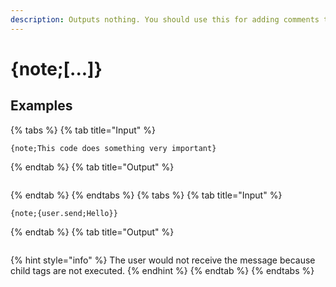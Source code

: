 ```yaml
---
description: Outputs nothing. You should use this for adding comments to your code. Child tags are not executed.
---
```

# {note;[...]}
## Examples
{% tabs %}
{% tab title="Input" %}
```text
{note;This code does something very important}
```
{% endtab %}
{% tab title="Output" %}
```text

```
{% endtab %}
{% endtabs %}
{% tabs %}
{% tab title="Input" %}
```text
{note;{user.send;Hello}}
```
{% endtab %}
{% tab title="Output" %}
```text

```
{% hint style="info" %}
The user would not receive the message because child tags are not executed.
{% endhint %}
{% endtab %}
{% endtabs %}